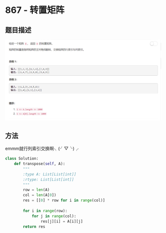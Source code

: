 # 867 - 转置矩阵

## 题目描述
![problem](images/867.png)


## 方法
emmm就行列索引交换啊╮(╯▽╰)╭
```python
class Solution:
    def transpose(self, A):
        """
        :type A: List[List[int]]
        :rtype: List[List[int]]
        """
        row = len(A)
        col = len(A[0])
        res = [[0] * row for i in range(col)]
        
        for i in range(row):
            for j in range(col):
                res[j][i] = A[i][j]
        return res
```
